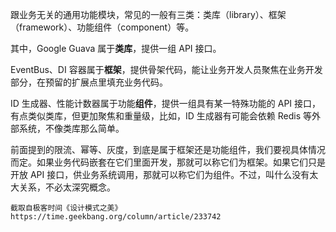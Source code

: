 跟业务无关的通用功能模块，常见的一般有三类：类库（library）、框架（framework）、功能组件（component）等。

其中，Google Guava 属于**类库**，提供一组 API 接口。

EventBus、DI 容器属于**框架**，提供骨架代码，能让业务开发人员聚焦在业务开发部分，在预留的扩展点里填充业务代码。

ID 生成器、性能计数器属于功能**组件**，提供一组具有某一特殊功能的 API 接口，有点类似类库，但更加聚焦和重量级，比如，ID 生成器有可能会依赖 Redis 等外部系统，不像类库那么简单。

前面提到的限流、幂等、灰度，到底是属于框架还是功能组件，我们要视具体情况而定。如果业务代码嵌套在它们里面开发，那就可以称它们为框架。如果它们只是开放 API 接口，供业务系统调用，那就可以称它们为组件。不过，叫什么没有太大关系，不必太深究概念。

```
截取自极客时间《设计模式之美》 https://time.geekbang.org/column/article/233742
```